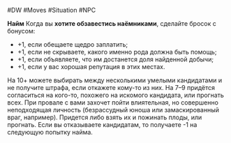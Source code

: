 #DW #Moves #Situation #NPC  

**Найм**
Когда вы **хотите обзавестись наёмниками**, сделайте бросок с бонусом:
- +1, если обещаете щедро заплатить;
- +1, если не скрываете, какого именно рода должна быть помощь;
- +1, если объявляете, что им достанется доля найденной добычи;
- +1, если у вас хорошая репутация в этих местах.

На 10+ можете выбирать между несколькими умелыми кандидатами и не получите штрафа, если откажете кому-то из них. 
На 7–9 придётся согласиться на кого-то, похожего на искомого кандидата, или прогнать всех. 
При провале с вами захочет пойти влиятельная, но совершенно неподходящая личность (безрассудный юноша или замаскированный враг, например). Придется либо взять их и пожинать плоды, или прогнать. Если вы отказываете кандидатам, то получаете -1 на следующую попытку найма.